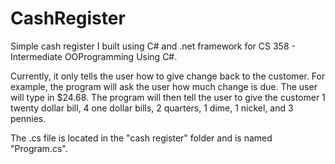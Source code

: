 # CashRegister
Simple cash register I built using C# and .net framework for CS 358 - Intermediate OOProgramming Using C#.

Currently, it only tells the user how to give change back to the customer. For example, the program
will ask the user how much change is due. The user will type in $24.68. The program will then tell
the user to give the customer 1 twenty dollar bill, 4 one dollar bills, 2 quarters, 1 dime, 1 nickel,
and 3 pennies.

The .cs file is located in the "cash register" folder and is named "Program.cs".
